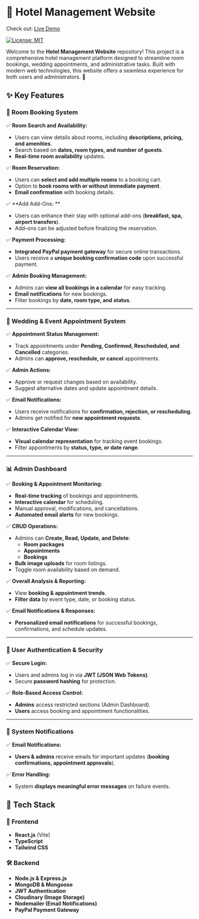 # 🏨 Hotel Management Website
Check out: [Live Demo](https://suneragirahotel.vercel.app/)

[![License: MIT](https://img.shields.io/badge/License-MIT-blue.svg)](https://opensource.org/licenses/MIT)

Welcome to the **Hotel Management Website** repository! This project is a comprehensive hotel management platform designed to streamline room bookings, wedding appointments, and administrative tasks. Built with modern web technologies, this website offers a seamless experience for both users and administrators. 🚀

## ✨ Key Features

### 🏨 Room Booking System
✅ **Room Search and Availability:**
- Users can view details about rooms, including **descriptions, pricing, and amenities**.
- Search based on **dates, room types, and number of guests**.
- **Real-time room availability** updates.

✅ **Room Reservation:**
- Users can **select and add multiple rooms** to a booking cart.
- Option to **book rooms with or without immediate payment**.
- **Email confirmation** with booking details.

✅ **Add Add-Ons: **
- Users can enhance their stay with optional add-ons (**breakfast, spa, airport transfers**).
- Add-ons can be adjusted before finalizing the reservation.

✅ **Payment Processing:**
- **Integrated PayPal payment gateway** for secure online transactions.
- Users receive a **unique booking confirmation code** upon successful payment.

✅ **Admin Booking Management:**
- Admins can **view all bookings in a calendar** for easy tracking.
- **Email notifications** for new bookings.
- Filter bookings by **date, room type, and status**.

---

### 🌟 Wedding & Event Appointment System
✅ **Appointment Status Management:**
- Track appointments under **Pending, Confirmed, Rescheduled, and Cancelled** categories.
- Admins can **approve, reschedule, or cancel** appointments.

✅ **Admin Actions:**
- Approve or request changes based on availability.
- Suggest alternative dates and update appointment details.

✅ **Email Notifications:**
- Users receive notifications for **confirmation, rejection, or rescheduling**.
- Admins get notified for **new appointment requests**.

✅ **Interactive Calendar View:**
- **Visual calendar representation** for tracking event bookings.
- Filter appointments by **status, type, or date range**.

---

### 📊 Admin Dashboard
✅ **Booking & Appointment Monitoring:**
- **Real-time tracking** of bookings and appointments.
- **Interactive calendar** for scheduling.
- Manual approval, modifications, and cancellations.
- **Automated email alerts** for new bookings.

✅ **CRUD Operations:**
- Admins can **Create, Read, Update, and Delete**:
  - **Room packages**
  - **Appointments**
  - **Bookings**
- **Bulk image uploads** for room listings.
- Toggle room availability based on demand.

✅ **Overall Analysis & Reporting:**
- View **booking & appointment trends**.
- **Filter data** by event type, date, or booking status.

✅ **Email Notifications & Responses:**
- **Personalized email notifications** for successful bookings, confirmations, and schedule updates.

---

### 🔑 User Authentication & Security
✅ **Secure Login:**
- Users and admins log in via **JWT (JSON Web Tokens)**.
- Secure **password hashing** for protection.

✅ **Role-Based Access Control:**
- **Admins** access restricted sections (Admin Dashboard).
- **Users** access booking and appointment functionalities.

---

### 📢 System Notifications
✅ **Email Notifications:**
- **Users & admins** receive emails for important updates (**booking confirmations, appointment approvals**).

✅ **Error Handling:**
- System **displays meaningful error messages** on failure events.


## 📝 Tech Stack
### 🐳 Frontend
- **React.js** (Vite)
- **TypeScript**
- **Tailwind CSS**

### 🛠️ Backend
- **Node.js & Express.js**
- **MongoDB & Mongoose**
- **JWT Authentication**
- **Cloudinary (Image Storage)**
- **Nodemailer (Email Notifications)**
- **PayPal Payment Gateway**

